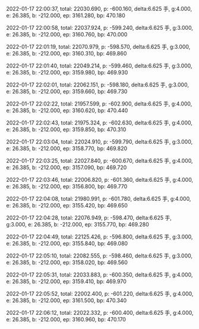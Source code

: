 2022-01-17 22:00:37, total: 22030.690, p: -600.160, delta:6.625 手, g:4.000, e: 26.385, b: -212.000, ep: 3161.280, bp: 470.180

2022-01-17 22:00:58, total: 22037.924, p: -599.240, delta:6.625 手, g:3.000, e: 26.385, b: -212.000, ep: 3160.760, bp: 470.000

2022-01-17 22:01:19, total: 22070.979, p: -598.570, delta:6.625 手, g:3.000, e: 26.385, b: -212.000, ep: 3160.310, bp: 469.860

2022-01-17 22:01:40, total: 22049.214, p: -599.460, delta:6.625 手, g:3.000, e: 26.385, b: -212.000, ep: 3159.980, bp: 469.930

2022-01-17 22:02:01, total: 22062.151, p: -598.180, delta:6.625 手, g:3.000, e: 26.385, b: -212.000, ep: 3159.660, bp: 469.730

2022-01-17 22:02:22, total: 21957.599, p: -602.900, delta:6.625 手, g:4.000, e: 26.385, b: -212.000, ep: 3160.620, bp: 470.440

2022-01-17 22:02:43, total: 21975.324, p: -602.630, delta:6.625 手, g:4.000, e: 26.385, b: -212.000, ep: 3159.850, bp: 470.310

2022-01-17 22:03:04, total: 22024.910, p: -599.790, delta:6.625 手, g:3.000, e: 26.385, b: -212.000, ep: 3158.770, bp: 469.820

2022-01-17 22:03:25, total: 22027.840, p: -600.670, delta:6.625 手, g:4.000, e: 26.385, b: -212.000, ep: 3157.090, bp: 469.720

2022-01-17 22:03:46, total: 22006.820, p: -601.360, delta:6.625 手, g:4.000, e: 26.385, b: -212.000, ep: 3156.800, bp: 469.770

2022-01-17 22:04:08, total: 21980.991, p: -601.780, delta:6.625 手, g:4.000, e: 26.385, b: -212.000, ep: 3155.420, bp: 469.650

2022-01-17 22:04:28, total: 22076.949, p: -598.470, delta:6.625 手, g:3.000, e: 26.385, b: -212.000, ep: 3155.770, bp: 469.280

2022-01-17 22:04:49, total: 22125.426, p: -596.800, delta:6.625 手, g:3.000, e: 26.385, b: -212.000, ep: 3155.840, bp: 469.080

2022-01-17 22:05:10, total: 22082.555, p: -598.460, delta:6.625 手, g:3.000, e: 26.385, b: -212.000, ep: 3158.020, bp: 469.560

2022-01-17 22:05:31, total: 22033.883, p: -600.350, delta:6.625 手, g:4.000, e: 26.385, b: -212.000, ep: 3159.410, bp: 469.970

2022-01-17 22:05:52, total: 22002.400, p: -601.220, delta:6.625 手, g:4.000, e: 26.385, b: -212.000, ep: 3161.500, bp: 470.340

2022-01-17 22:06:12, total: 22022.332, p: -600.400, delta:6.625 手, g:4.000, e: 26.385, b: -212.000, ep: 3160.960, bp: 470.170